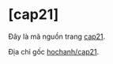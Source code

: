 [cap21]
=======


Đây là mã nguồn trang [cap21](http://hochanh.github.io/cap21).

Địa chỉ gốc [hochanh/cap21](http://github.com/hochanh/cap21).
